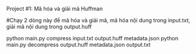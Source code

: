 Project #1: Mã hóa và giải mã Huffman

#Chạy 2 dòng này để mã hóa và giải mã, mã hóa nội dung trong input.txt, giải mã nội dung trong output.huff

python main.py compress input.txt output.huff metadata.json
python main.py decompress output.huff metadata.json output.txt
